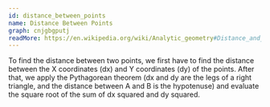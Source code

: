 ```yaml
---
id: distance_between_points
name: Distance Between Points
graph: cnjgbgputj
readMore: https://en.wikipedia.org/wiki/Analytic_geometry#Distance_and_angle
---
```


To find the distance between two points, we first have to find the distance between the X coordinates (dx) and Y coordinates (dy) of the points. After that, we apply the Pythagorean theorem (dx and dy are the legs of a right triangle, and the distance between A and B is the hypotenuse) and evaluate the square root of the sum of dx squared and dy squared.
      